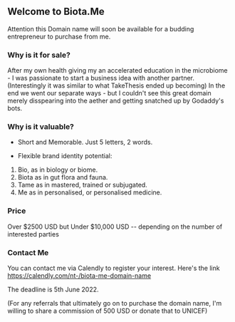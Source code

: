## Welcome to Biota.Me

Attention this Domain name will soon be available for a budding entrepreneur to purchase from me. 


### Why is it for sale?

After my own health giving my an accelerated education in the microbiome - I was passionate to start a business idea with another partner.
(Interestingly it was similar to what TakeThesis ended up becoming) 
In the end we went our separate ways - but I couldn't see this great domain merely disspearing into the aether and getting snatched up by Godaddy's bots.

### Why is it valuable?

- Short and Memorable. Just 5 letters, 2 words.

- Flexible brand identity potential:

1. Bio, as in biology or biome. 
2. Biota as in gut flora and fauna.
3. Tame as in mastered, trained or subjugated. 
4. Me as in personalised, or personalised medicine.

### Price 

Over $2500 USD but Under $10,000 USD -- depending on the number of interested parties

### Contact Me

You can contact me via Calendly to register your interest. Here's the link https://calendly.com/nt-/biota-me-domain-name 

The deadline is 5th June 2022. 

(For any referrals that ultimately go on to purchase the domain name, I'm willing to share a commission of 500 USD or donate that to UNICEF)  

